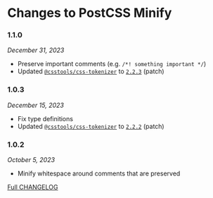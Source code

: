 # Changes to PostCSS Minify

### 1.1.0

_December 31, 2023_

- Preserve important comments (e.g. `/*! something important */`)
- Updated [`@csstools/css-tokenizer`](https://github.com/csstools/postcss-plugins/tree/main/packages/css-tokenizer) to [`2.2.3`](https://github.com/csstools/postcss-plugins/tree/main/packages/css-tokenizer/CHANGELOG.md#223) (patch)

### 1.0.3

_December 15, 2023_

- Fix type definitions
- Updated [`@csstools/css-tokenizer`](https://github.com/csstools/postcss-plugins/tree/main/packages/css-tokenizer) to [`2.2.2`](https://github.com/csstools/postcss-plugins/tree/main/packages/css-tokenizer/CHANGELOG.md#222) (patch)

### 1.0.2

_October 5, 2023_

- Minify whitespace around comments that are preserved

[Full CHANGELOG](https://github.com/csstools/postcss-plugins/tree/main/plugins/postcss-minify/CHANGELOG.md)
